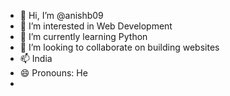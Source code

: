 - 👋 Hi, I’m @anishb09
- 👀 I’m interested in Web Development 
- 🌱 I’m currently learning Python
- 💞️ I’m looking to collaborate on building websites
- 📫 India
- 😄 Pronouns: He
- 

<!---
anishb09/anishb09 is a ✨ special ✨ repository because its `README.md` (this file) appears on your GitHub profile.
You can click the Preview link to take a look at your changes.
--->

